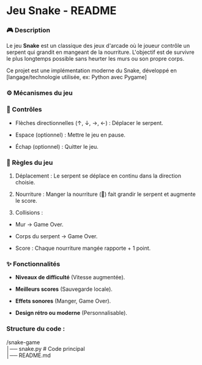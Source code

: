 # Jeu Snake - README
### 🎮 Description
Le jeu **Snake** est un classique des jeux d'arcade où le joueur contrôle un serpent qui grandit en mangeant de la nourriture. L'objectif est de survivre le plus longtemps possible sans heurter les murs ou son propre corps.

Ce projet est une implémentation moderne du Snake, développé en [langage/technologie utilisée, ex: Python avec Pygame]

### ⚙️ Mécanismes du jeu
### 🎯 Contrôles
* Flèches directionnelles (↑, ↓, →, ←) : Déplacer le serpent.

* Espace (optionnel) : Mettre le jeu en pause.

* Échap (optionnel) : Quitter le jeu.

### 📌 Règles du jeu
1. Déplacement : Le serpent se déplace en continu dans la direction choisie.

2. Nourriture : Manger la nourriture (🔴) fait grandir le serpent et augmente le score.

3. Collisions :

* Mur → Game Over.

* Corps du serpent → Game Over.

* Score : Chaque nourriture mangée rapporte + 1 point.

### ✨ Fonctionnalités
* **Niveaux de difficulté** (Vitesse augmentée).

* **Meilleurs scores** (Sauvegarde locale).

* **Effets sonores** (Manger, Game Over).

* **Design rétro ou moderne** (Personnalisable).

### Structure du code :
/snake-game    
│── snake.py         # Code principal  
│── README.md